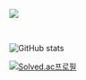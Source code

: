 <a herf="https://velog.io/@jamkris" target="_blank"><img src="https://img.shields.io/badge/Velog-white?style=plastic&logo=velog&logoColor=white"/></a>

<br>

![GitHub stats](https://github-readme-stats.vercel.app/api?username=Jamkris&show_icons=true&theme=radical)

[![Solved.ac프로필](https://solved.ac/profile/lchyun1412/api/v2/generate_badge?boj={handle})](https://solved.ac/{handle})
